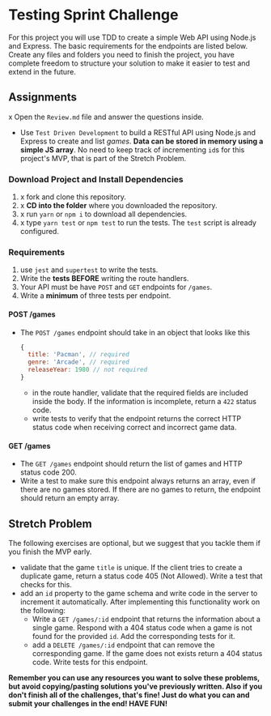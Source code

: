 # Testing Sprint Challenge

For this project you will use TDD to create a simple Web API using Node.js and Express. The basic requirements for the endpoints are listed below. Create any files and folders you need to finish the project, you have complete freedom to structure your solution to make it easier to test and extend in the future.

## Assignments

x Open the `Review.md` file and answer the questions inside.

- Use `Test Driven Development` to build a RESTful API using Node.js and Express to create and list _games_. **Data can be stored in memory using a simple JS array**. No need to keep track of incrementing `id`s for this project's MVP, that is part of the Stretch Problem.

### Download Project and Install Dependencies

1. x fork and clone this repository.
1. x **CD into the folder** where you downloaded the repository.
1. x run `yarn` or `npm i` to download all dependencies.
1. x type `yarn test` or `npm test` to run the tests. The `test` script is already configured.

### Requirements

1.  use `jest` and `supertest` to write the tests.
1.  Write the **tests BEFORE** writing the route handlers.
1.  Your API must be have `POST` and `GET` endpoints for `/games`.
1.  Write a **minimum** of three tests per endpoint.

#### POST /games

- The `POST /games` endpoint should take in an object that looks like this

  ```js
  {
    title: 'Pacman', // required
    genre: 'Arcade', // required
    releaseYear: 1980 // not required
  }
  ```

  - in the route handler, validate that the required fields are included inside the body. If the information is incomplete, return a `422` status code.
  - write tests to verify that the endpoint returns the correct HTTP status code when receiving correct and incorrect game data.

#### GET /games

- The `GET /games` endpoint should return the list of games and HTTP status code 200.
- Write a test to make sure this endpoint always returns an array, even if there are no games stored. If there are no games to return, the endpoint should return an empty array.

## Stretch Problem

The following exercises are optional, but we suggest that you tackle them if you finish the MVP early.

- validate that the game `title` is unique. If the client tries to create a duplicate game, return a status code 405 (Not Allowed). Write a test that checks for this.
- add an `id` property to the game schema and write code in the server to increment it automatically. After implementing this functionality work on the following:
  - Write a `GET /games/:id` endpoint that returns the information about a single game. Respond with a 404 status code when a game is not found for the provided `id`. Add the corresponding tests for it.
  - add a `DELETE /games/:id` endpoint that can remove the corresponding game. If the game does not exists return a 404 status code. Write tests for this endpoint.

**Remember you can use any resources you want to solve these problems, but avoid copying/pasting solutions you've previously written. Also if you don't finish all of the challenges, that's fine! Just do what you can and submit your challenges in the end! HAVE FUN!**
